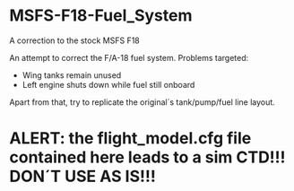 # MSFS-F18-Fuel_System
A correction to the stock MSFS F18

An attempt to correct the F/A-18 fuel system.
Problems targeted:
- Wing tanks remain unused
- Left engine shuts down while fuel still onboard

Apart from that, try to replicate the original´s tank/pump/fuel line layout.

# ALERT: the flight_model.cfg file contained here leads to a sim CTD!!! DON´T USE AS IS!!!
